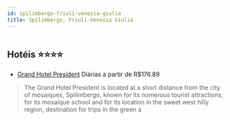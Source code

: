 ```yaml
---
id: spilimbergo-friuli-venezia-giulia
title: Spilimbergo, Friuli-Venezia Giulia
---
```


<center><img src="http://www.hotelresb2b.com/images/hoteles/802960_foto_1.jpg" alt="" /></center>


## Hotéis ⭐️⭐️⭐️⭐️

-    [Grand Hotel President](https://www.hurb.com/aud/https://www.hurb.com/hoteis/spilimbergo/grand-hotel-president-JNP-JP383275?cmp=18055) Diárias a partir de R$176.89
   > The Grand Hotel President is located at a short distance from the city of mosaiques, Spilimbergo, known for its numerous tourist attractions, for its mosaique school and for its location in the sweet west hilly region, destination for trips in the green a
